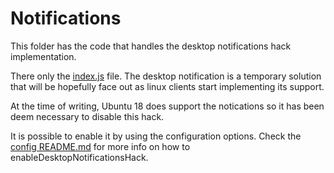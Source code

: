 # Notifications

This folder has the code that handles the desktop notifications hack implementation.

There only the [index.js](index.js) file. The desktop notification is a temporary solution that will be hopefully face out as linux clients start implementing its support.

At the time of writing, Ubuntu 18 does support the notications so it has been deem necessary to disable this hack.

It is possible to enable it by using the configuration options. Check the [config README.md](../config/README.md) for more info on how to enableDesktopNotificationsHack.
